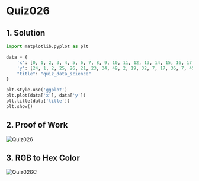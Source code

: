 # Quiz026

## 1. Solution
```.py
import matplotlib.pyplot as plt

data = {
    'x': [0, 1, 2, 3, 4, 5, 6, 7, 8, 9, 10, 11, 12, 13, 14, 15, 16, 17, 18, 19],
    'y': [24, 1, 2, 25, 26, 21, 23, 34, 49, 2, 19, 32, 7, 17, 36, 7, 45, 28, 40, 46],
    "title": "quiz_data_science"
}

plt.style.use('ggplot')
plt.plot(data['x'], data['y'])
plt.title(data['title'])
plt.show()
```
## 2. Proof of Work
![Quiz026](https://github.com/AntGra25/unit2-CS24/assets/142757981/b3568b77-59a9-4ec5-a9d2-73d79e2e0cdb)


## 3. RGB to Hex Color
![Quiz026C](https://github.com/AntGra25/unit2-CS24/assets/142757981/5b2629f0-9627-46a1-9564-e93373837348)
